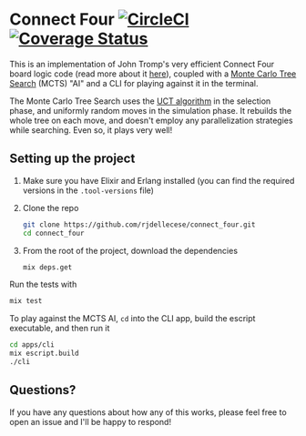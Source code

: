 # Connect Four [![CircleCI](https://circleci.com/gh/rjdellecese/connect_four.svg?style=svg)](https://circleci.com/gh/rjdellecese/connect_four) [![Coverage Status](https://coveralls.io/repos/github/rjdellecese/connect_four/badge.svg?branch=master)](https://coveralls.io/github/rjdellecese/connect_four?branch=master)

This is an implementation of John Tromp's very efficient Connect Four board logic code (read more about it [here](https://tromp.github.io/c4/c4.html)), coupled with a [Monte Carlo Tree Search](https://en.wikipedia.org/wiki/Monte_Carlo_tree_search) (MCTS) "AI" and a CLI for playing against it in the terminal.

The Monte Carlo Tree Search uses the [UCT algorithm](https://en.wikipedia.org/wiki/Monte_Carlo_tree_search#Exploration_and_exploitation) in the selection phase, and uniformly random moves in the simulation phase. It rebuilds the whole tree on each move, and doesn't employ any parallelization strategies while searching. Even so, it plays very well!

## Setting up the project

1. Make sure you have Elixir and Erlang installed (you can find the required versions in the `.tool-versions` file)
2. Clone the repo

    ```bash
    git clone https://github.com/rjdellecese/connect_four.git
    cd connect_four
    ```

3. From the root of the project, download the dependencies

    ```bash
    mix deps.get
    ```
Run the tests with

```bash
mix test
```

To play against the MCTS AI, `cd` into the CLI app, build the escript executable, and then run it

```bash
cd apps/cli
mix escript.build
./cli
```

## Questions?

If you have any questions about how any of this works, please feel free to open an issue and I'll be happy to respond!
